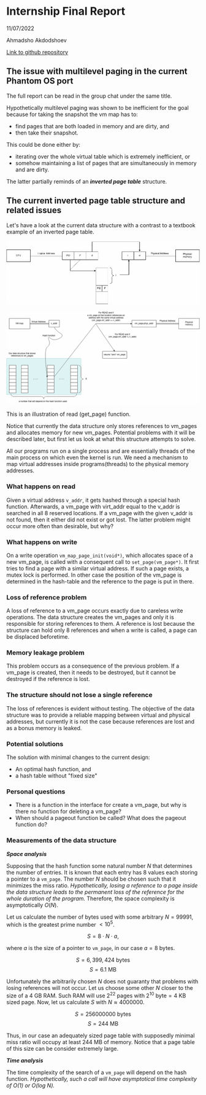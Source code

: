 # Internship Final Report

11/07/2022

Ahmadsho Akdodshoev

[Link to github repository](https://github.com/simply-pleb/PhantomOS-vm_map)

## The issue with multilevel paging in the current Phantom OS port

The full report can be read in the group chat under the same title.

Hypothetically multilevel paging was shown to be inefficient for the goal because for taking the snapshot the vm map has to:
- find pages that are both loaded in memory and are dirty, and 
- then take their snapshot. 

This could be done either by:
- iterating over the whole virtual table which is extremely inefficient, or
- somehow maintaining a list of pages that are simultaneously in memory and are dirty. 

The latter partially reminds of an ___inverted page table___ structure.

## The current inverted page table structure and related issues

Let's have a look at the current data structure with a contrast to a textbook example of an inverted page table.

![](images/inv_pg_tbl.png)

![](images/structure_for_vm_map.drawio.png)

This is an illustration of read (get_page) function.

Notice that currently the data structure only stores references to vm_pages and allocates memory for new vm_pages. Potential problems with it will be described later, but first let us look at what this structure attempts to solve.

All our programs run on a single process and are essentially threads of the main process on which even the kernel is run. We need a mechanism to map virtual addresses inside programs(threads) to the physical memory addresses.

### What happens on read

Given a virtual address ```v_addr```, it gets hashed through a special hash function. Afterwards, a vm_page with virt_addr equal to the v_addr is searched in all 8 reserved locations. If a vm_page with the given v_addr is not found, then it either did not exist or got lost. The latter problem might occur more often than desirable, but why?

### What happens on write

On a write operation ```vm_map_page_init(void*)```, which allocates space of a new vm_page, is called with a consequent call to ```set_page(vm_page*)```. It first tries to find a page with a similar virtual address. If such a page exists, a mutex lock is performed. In other case the position of the vm_page is determined in the hash-table and the reference to the page is put in there.

### Loss of reference problem

A loss of reference to a vm_page occurs exactly due to careless write operations. The data structure creates the vm_pages and only it is responsible for storing references to them. A reference is lost because the structure can hold only 8 references and when a write is called, a page can be displaced beforetime.

### Memory leakage problem

This problem occurs as a consequence of the previous problem. If a vm_page is created, then it needs to be destroyed, but it cannot be destroyed if the reference is lost.

### The structure should not lose a single reference 

The loss of references is evident without testing. The objective of the data structure was to provide a reliable mapping between virtual and physical addresses, but currently it is not the case because references are lost and as a bonus memory is leaked.

### Potential solutions

The solution with minimal changes to the current design:
- An optimal hash function, and 
- a hash table without "fixed size"

### Personal questions

- There is a function in the interface for create a vm_page, but why is there no function for deleting a vm_page?
- When should a pageout function be called? What does the pageout function do? 

### Measurements of the data structure 

___Space analysis___

Supposing that the hash function some natural number $N$ that determines the number of entries. It is known that each entry has 8 values each storing a pointer to a ```vm_page```. The number $N$ should be chosen such that it minimizes the miss ratio. _Hypothetically, losing a reference to a page inside the data structure leads to the permanent loss of the reference for the whole duration of the program._ Therefore, the space complexity is asymptotically $O(N)$.

Let us calculate the number of bytes used with some arbitrary $N=99991$, which is the greatest prime number $<10^5$.

$$S = 8 \cdot N \cdot a,$$

where $a$ is the size of a pointer to ```vm_page```, in our case $a = 8 \text{ bytes}$.

$$S = 6,399,424 \text{ bytes}$$
$$S = 6.1 \text{ MB}$$

Unfortunately the arbitrarily chosen $N$ does not guaranty that problems with losing references will not occur. Let us choose some other $N$ closer to the size of a $4 \text{ GB}$ RAM. Such RAM will use $2^{22}$ pages with $2^{10} \text{ byte} = 4 \text{ KB}$ sized page. Now, let us calculate $S$ with $N \approx 4000000$.

$$S = 256000000 \text{ bytes}$$
$$S = 244 \text{ MB}$$

Thus, in our case an adequately sized page table with supposedly minimal miss ratio will occupy at least $244 \text{ MB}$ of memory. Notice that a page table of this size can be consider extremely large.

___Time analysis___

The time complexity of the search of a ```vm_page``` will depend on the hash function. _Hypothetically, such a call will have asymptotical time complexity of O(1) or O(log N)._

